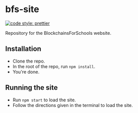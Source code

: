 # bfs-site

[![code style: prettier](https://img.shields.io/badge/code_style-prettier-ff69b4.svg?style=flat-square)](https://github.com/prettier/prettier)

Repository for the BlockchainsForSchools website.

## Installation

-   Clone the repo.
-   In the root of the repo, run `npm install`.
-   You're done.

## Running the site

-   Run `npm start` to load the site.
-   Follow the directions given in the terminal to load the site.
